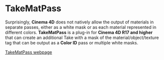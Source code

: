 # TakeMatPass

Surprisingly, **Cinema 4D** does not natively allow the output of materials in separate passes, either as a white mask or as each material represented in different colors. **TakeMatPass** is a plug-in for **Cinema 4D R17 and higher** that can create an additional Take with a mask of the material/object/texture tag that can be output as a **Color ID** pass or multiple white masks.

[TakeMatPass webpage](https://mikeudin.net/product/takematpass/)

